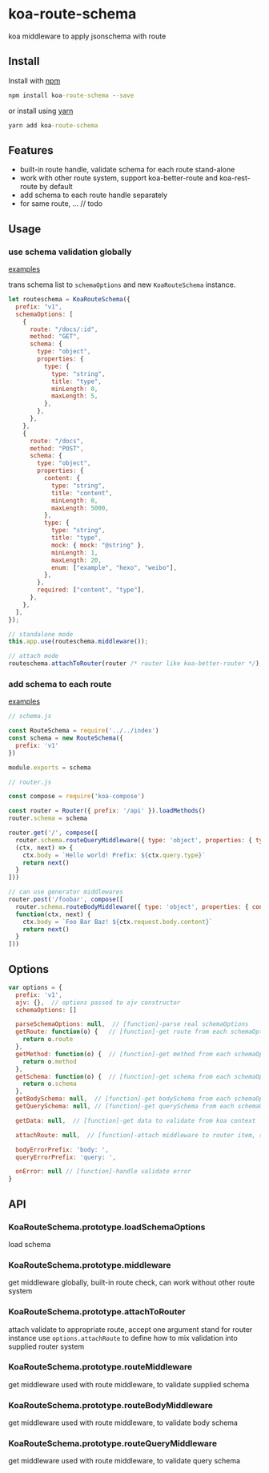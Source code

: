 # koa-route-schema

koa middleware to apply jsonschema with route

## Install

Install with [npm](https://www.npmjs.com/)

```cmd
npm install koa-route-schema --save
```

or install using [yarn](https://yarnpkg.com)

```cmd
yarn add koa-route-schema
```

## Features

+ built-in route handle, validate schema for each route stand-alone
+ work with other route system, support koa-better-route and koa-rest-route by default
+ add schema to each route handle separately
+ for same route, ... // todo

## Usage

### use schema validation globally

[examples](https://github.com/keepgoingwm/koa-route-schema/tree/master/examples/yapi)

trans schema list to `schemaOptions` and new `KoaRouteSchema` instance.

```js
let routeschema = KoaRouteSchema({
  prefix: "v1",
  schemaOptions: [
    {
      route: "/docs/:id",
      method: "GET",
      schema: {
        type: "object",
        properties: {
          type: {
            type: "string",
            title: "type",
            minLength: 0,
            maxLength: 5,
          },
        },
      },
    },
    {
      route: "/docs",
      method: "POST",
      schema: {
        type: "object",
        properties: {
          content: {
            type: "string",
            title: "content",
            minLength: 0,
            maxLength: 5000,
          },
          type: {
            type: "string",
            title: "type",
            mock: { mock: "@string" },
            minLength: 1,
            maxLength: 20,
            enum: ["example", "hexo", "weibo"],
          },
        },
        required: ["content", "type"],
      },
    },
  ],
});
```

```js
// standalone mode
this.app.use(routeschema.middleware());
```

```js
// attach mode
routeschema.attachToRouter(router /* router like koa-better-router */);
```

### add schema to each route

[examples](https://github.com/keepgoingwm/koa-route-schema/tree/master/examples/each-route)

```js
// schema.js

const RouteSchema = require('../../index')
const schema = new RouteSchema({
  prefix: 'v1'
})

module.exports = schema

```

```js
// router.js

const compose = require('koa-compose')

const router = Router({ prefix: '/api' }).loadMethods()
router.schema = schema

router.get('/', compose([
  router.schema.routeQueryMiddleware({ type: 'object', properties: { type: { type: 'string', title: '类型', minLength: 1, maxLength: 20, enum: ['example', 'hexo', 'weibo'] } }, required: ['type'] }),
  (ctx, next) => {
    ctx.body = `Hello world! Prefix: ${ctx.query.type}`
    return next()
  }
]))

// can use generator middlewares
router.post('/foobar', compose([
  router.schema.routeBodyMiddleware({ type: 'object', properties: { content: { type: 'string', title: '内容', minLength: 0, maxLength: 5000 }, type: { type: 'string', title: '类型', mock: { mock: '@string' }, minLength: 1, maxLength: 20, enum: ['example', 'hexo', 'weibo'] } }, required: ['content', 'type'] }),
  function(ctx, next) {
    ctx.body = `Foo Bar Baz! ${ctx.request.body.content}`
    return next()
  }
]))
```

## Options

```js
var options = {
  prefix: 'v1',
  ajv: {},  // options passed to ajv constructor
  schemaOptions: []

  parseSchemaOptions: null,  // [function]-parse real schemaOptions
  getRoute: function(o) {   // [function]-get route from each schemaOption item
    return o.route
  },
  getMethod: function(o) {  // [function]-get method from each schemaOption item
    return o.method
  },
  getSchema: function(o) {  // [function]-get schema from each schemaOption item
    return o.schema
  },
  getBodySchema: null,  // [function]-get bodySchema from each schemaOption item
  getQuerySchema: null, // [function]-get querySchema from each schemaOption item

  getData: null,  // [function]-get data to validate from koa context

  attachRoute: null,  // [function]-attach middleware to router item, support koa-better-route and koa-rest-route by default

  bodyErrorPrefix: 'body: ',
  queryErrorPrefix: 'query: ',

  onError: null // [function]-handle validate error
}
```

## API

### KoaRouteSchema.prototype.loadSchemaOptions

load schema

### KoaRouteSchema.prototype.middleware

get middleware globally, built-in route check, can work without other route system

### KoaRouteSchema.prototype.attachToRouter

attach validate to appropriate route, accept one argument stand for router instance
use `options.attachRoute` to define how to mix validation into supplied router system

### KoaRouteSchema.prototype.routeMiddleware

get middleware used with route middleware, to validate supplied schema

### KoaRouteSchema.prototype.routeBodyMiddleware

get middleware used with route middleware, to validate body schema

### KoaRouteSchema.prototype.routeQueryMiddleware

get middleware used with route middleware, to validate query schema

